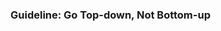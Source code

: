 <div id="title">

### Guideline: Go Top-down, Not Bottom-up
</div>

<div id="body">

<include src="what/unit-inParent-asPanel.md" boilerplate />
<include src="why/unit-inParent-asPanel.md" boilerplate />
<include src="how/unit-inParent-asPanel.md" boilerplate />

</div>